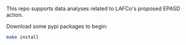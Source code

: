 
This repo supports data analyses related to LAFCo's proposed EPASD action.

Download some pypi packages to begin:
```bash
make install
```
